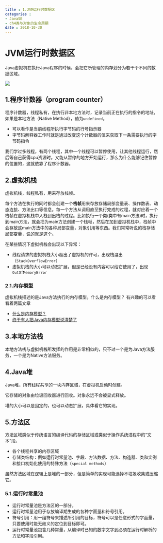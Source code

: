 ```yaml
---
title : 1.JVM运行时数据区
categories : 
- JavaSE
- ch4类与对象的生命周期
date : 2018-10-30
---
```


# JVM运行时数据区

Java虚拟机在执行Java程序的时候，会把它所管理的内存划分为若干个不同的数据区域。

![](https://github.com/huangdaren1997/pictures/blob/master/Java%E8%BF%90%E8%A1%8C%E6%97%B6%E6%95%B0%E6%8D%AE%E5%8C%BA.png?raw=true)

## 1.程序计数器（program counter）

程序计数器，线程私有，在执行非本地方法时，记录当前正在执行的指令的地址，如果是本地方法（Native Method），值为`undefined`。

- 可以看作是当前线程所执行字节码的行号指示器
- 字节码解释器工作时就是通过改变这个计数器的值来获取下一条需要执行的字节码指令

我们学过多线程，有两个线程，其中一个线程可以暂停使用，让其他线程运行，然后等自己获得cpu资源时，又能从暂停的地方开始运行，那么为什么能够记住暂停的位置的，这就依靠了程序计数器。

## 2.虚拟机栈

虚拟机栈，线程私有，用来存放栈帧。

每个方法在执行的同时都会创建一个**栈帧**用来存放存储局部变量表、操作数表、动态连接、方法出口等信息，每一个方法从调用直至执行完成的过程，就对应着一个栈帧在虚拟机栈中入栈到出栈的过程。比如执行一个类(类中有main方法)时，执行到main方法，就会把为main方法创建一个栈帧，然后在加到虚拟机栈中，栈帧中会存放这main方法中的各种局部变量，对象引用等东西。我们常常听说的栈存储局部变量，说的就是这个。

在某些情况下虚拟机栈会出现以下异常：

- 线程请求的虚拟机栈大小超出了虚拟机的许可，出现栈溢出（`StackOverflowError`）
- 虚拟机栈的大小可以动态扩展，但是已经没有内容可以给它使用了，出现`OutOfMemoryError`



### 2.1.内存模型

虚拟机栈描述的是Java方法执行的内存模型。什么是内存模型？ 有兴趣的可以看看着两篇文章

- [什么是内存模型？](https://www.cnblogs.com/adinosaur/p/6243605.html)
- [终于有人把Java内存模型说清楚了](http://developer.51cto.com/art/201807/579744.htm)

## 3.本地方法栈

本地方法栈与虚拟机栈所发挥的作用是非常相似的，只不过一个是为Java方法服务，一个是为Native方法服务。

## 4.Java堆

Java堆，所有线程共享的一块内存区域，在虚拟机启动时创建。

它存储的对象由垃圾回收器进行回收。对象永远不会被显式释放。

堆的大小可以是固定的，也可以动态扩展，具体看它的实现。

## 5.方法区

方法区域类似于传统语言的编译代码的存储区域或类似于操作系统进程中的“文本”段。

- 各个线程共享的内存区域
- 存储类结构：例如运行时常量池、字段、方法数据、方法、构造器、类和实例和接口初始化使用的特殊方法（`special methods`）

虽然方法区域在逻辑上是堆的一部分，但是简单的实现可能选择不垃圾收集或压缩它。

### 5.1.运行时常量池

- 运行时常量池是方法区的一部分。
- 运行时常量池用于存放编译期生成的各种字面量和符号引用。
- 符号引用：用一组符号来描述所引用的目标，符号可以是任意形式的字面量，只要使用时能无歧义的定位到目标即可。
- 运行时常量池包含几种常量，从编译时已知的数字文字到必须在运行时解析的方法和字段引用。
